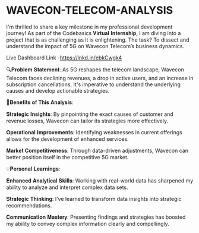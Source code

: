 # WAVECON-TELECOM-ANALYSIS

I'm thrilled to share a key milestone in my professional development journey! As part of the Codebasics 𝐕𝐢𝐫𝐭𝐮𝐚𝐥 𝐈𝐧𝐭𝐞𝐫𝐧𝐬𝐡𝐢𝐩, I am diving into a project that is as challenging as it is enlightening. The task? To dissect and understand the impact of 5G on Wavecon Telecom’s business dynamics.

Live Dashboard Link -https://lnkd.in/ebkCwgk4

🔍𝐏𝐫𝐨𝐛𝐥𝐞𝐦 𝐒𝐭𝐚𝐭𝐞𝐦𝐞𝐧𝐭:
As 5G reshapes the telecom landscape, Wavecon Telecom faces declining revenues, a drop in active users, and an increase in subscription cancellations. It's imperative to understand the underlying causes and develop actionable strategies.

🚀𝐁𝐞𝐧𝐞𝐟𝐢𝐭𝐬 𝐨𝐟 𝐓𝐡𝐢𝐬 𝐀𝐧𝐚𝐥𝐲𝐬𝐢𝐬:

𝐒𝐭𝐫𝐚𝐭𝐞𝐠𝐢𝐜 𝐈𝐧𝐬𝐢𝐠𝐡𝐭𝐬: By pinpointing the exact causes of customer and revenue losses, Wavecon can tailor its strategies more effectively.

𝐎𝐩𝐞𝐫𝐚𝐭𝐢𝐨𝐧𝐚𝐥 𝐈𝐦𝐩𝐫𝐨𝐯𝐞𝐦𝐞𝐧𝐭𝐬: Identifying weaknesses in current offerings allows for the development of enhanced services.

𝐌𝐚𝐫𝐤𝐞𝐭 𝐂𝐨𝐦𝐩𝐞𝐭𝐢𝐭𝐢𝐯𝐞𝐧𝐞𝐬𝐬: Through data-driven adjustments, Wavecon can better position itself in the competitive 5G market.

💡𝐏𝐞𝐫𝐬𝐨𝐧𝐚𝐥 𝐋𝐞𝐚𝐫𝐧𝐢𝐧𝐠𝐬:

𝐄𝐧𝐡𝐚𝐧𝐜𝐞𝐝 𝐀𝐧𝐚𝐥𝐲𝐭𝐢𝐜𝐚𝐥 𝐒𝐤𝐢𝐥𝐥𝐬: Working with real-world data has sharpened my ability to analyze and interpret complex data sets.

𝐒𝐭𝐫𝐚𝐭𝐞𝐠𝐢𝐜 𝐓𝐡𝐢𝐧𝐤𝐢𝐧𝐠: I’ve learned to transform data insights into strategic recommendations.

𝐂𝐨𝐦𝐦𝐮𝐧𝐢𝐜𝐚𝐭𝐢𝐨𝐧 𝐌𝐚𝐬𝐭𝐞𝐫𝐲: Presenting findings and strategies has boosted my ability to convey complex information clearly and compellingly.
